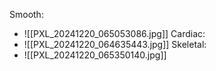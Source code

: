 Smooth:
- ![[PXL_20241220_065053086.jpg]]
Cardiac:
- ![[PXL_20241220_064635443.jpg]]
Skeletal:
- ![[PXL_20241220_065350140.jpg]]